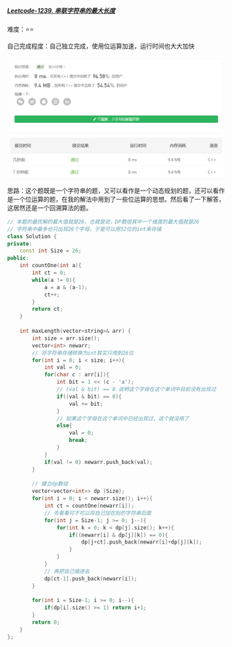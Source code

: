 ##### [Leetcode-1239. 串联字符串的最大长度 ](https://leetcode-cn.com/problems/maximum-length-of-a-concatenated-string-with-unique-characters/submissions/)

难度：⭐⭐

自己完成程度：自己独立完成，使用位运算加速，运行时间也大大加快

<img src="字符串.assets/image-20201206160849687.png" alt="image-20201206160849687" style="zoom:50%;" />

思路：这个题既是一个字符串的题，又可以看作是一个动态规划的题，还可以看作是一个位运算的题，在我的解法中用到了一些位运算的思想。然后看了一下解答，这居然还是一个回溯算法的题。

```c++
// 本题的最优解的最大值就是26，也就是说，DP数组其中一个维度的最大值就是26
// 字符串中最多也只出现26个字母，于是可以用32位的int来存储
class Solution {
private:
    const int Size = 26;
public:
    int countOne(int a){
        int ct = 0;
        while(a != 0){
            a = a & (a-1);
            ct++;
        }
        return ct;
    }

    int maxLength(vector<string>& arr) {
        int size = arr.size();
        vector<int> newarr;
        // 将字符串存储转换为int其实只用到26位
        for(int i = 0; i < size; i++){
            int val = 0;
            for(char c : arr[i]){
                int bit = 1 << (c - 'a');
                // (val & bit) == 0 说明这个字母在这个单词中目前没有出现过
                if((val & bit) == 0){
                    val += bit;
                }
                // 如果这个字母在这个单词中已经出现过，这个就没用了
                else{
                    val = 0;
                    break;
                }
            }
            if(val != 0) newarr.push_back(val);
        }
        
        // 建立dp数组
        vector<vector<int>> dp (Size);
        for(int i = 0; i < newarr.size(); i++){
            int ct = countOne(newarr[i]);
            // 先看看可不可以将自己加在别的字符串后面
            for(int j = Size-1; j >= 0; j--){
                for(int k = 0; k < dp[j].size(); k++){
                    if((newarr[i] & dp[j][k]) == 0){
                        dp[j+ct].push_back(newarr[i]+dp[j][k]);
                    }
                }
            }
            // 再把自己插进去
            dp[ct-1].push_back(newarr[i]);
        }
        
        for(int i = Size-1; i >= 0; i--){
            if(dp[i].size() >= 1) return i+1;
        }
        return 0;
    }
};
```

